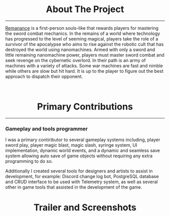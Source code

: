 <h1 style="text-align: center;">About The Project</h1>

---

[Remanance](https://store.steampowered.com/app/3564370/Remanence/) is a first-person souls-like that rewards players for mastering the sword combat mechanics. In the remains of a world where technology has progressed to the level of seeming magical, players take the role of a survivor of the apocalypse who aims to rise against the robotic cult that has destroyed the world using nanomachines. Armed with only a sword and little remaining nanomachine power, players must master sword combat and seek revenge on the cybernetic overlord. In their path is an army of machines with a variety of attacks. Some war machines are fast and nimble while others are slow but hit hard. It is up to the player to figure out the best approach to dispatch their opponent.


<br>

<h1 style="text-align: center;">Primary Contributions</h1>

---

### Gameplay and tools programmer
I was a primary contiributor to several gameplay systems including, player sword play, player magic blast, magic slash, syringe system, UI implementation, dynamic world events, and a dynamic and seamless save system allowing auto save of game objects without requiring any extra programming to do so.

Additionally I created several tools for designers and artists to assist in development, for example: Discord change log bot, PostgreSQL database and CRUD interface to be used with Telemetry system, as well as several other in game tools that assisted in the development of the game. 


<h1 style="text-align: center;">Trailer and Screenshots</h1>